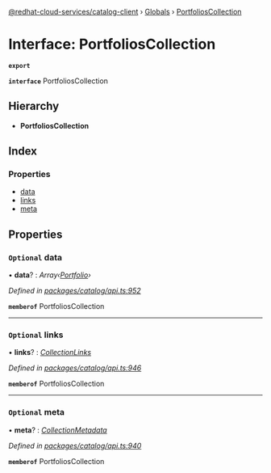 [@redhat-cloud-services/catalog-client](../README.md) › [Globals](../globals.md) › [PortfoliosCollection](portfolioscollection.md)

# Interface: PortfoliosCollection

**`export`** 

**`interface`** PortfoliosCollection

## Hierarchy

* **PortfoliosCollection**

## Index

### Properties

* [data](portfolioscollection.md#optional-data)
* [links](portfolioscollection.md#optional-links)
* [meta](portfolioscollection.md#optional-meta)

## Properties

### `Optional` data

• **data**? : *Array‹[Portfolio](portfolio.md)›*

*Defined in [packages/catalog/api.ts:952](https://github.com/RedHatInsights/javascript-clients/blob/master/packages/catalog/api.ts#L952)*

**`memberof`** PortfoliosCollection

___

### `Optional` links

• **links**? : *[CollectionLinks](collectionlinks.md)*

*Defined in [packages/catalog/api.ts:946](https://github.com/RedHatInsights/javascript-clients/blob/master/packages/catalog/api.ts#L946)*

**`memberof`** PortfoliosCollection

___

### `Optional` meta

• **meta**? : *[CollectionMetadata](collectionmetadata.md)*

*Defined in [packages/catalog/api.ts:940](https://github.com/RedHatInsights/javascript-clients/blob/master/packages/catalog/api.ts#L940)*

**`memberof`** PortfoliosCollection
